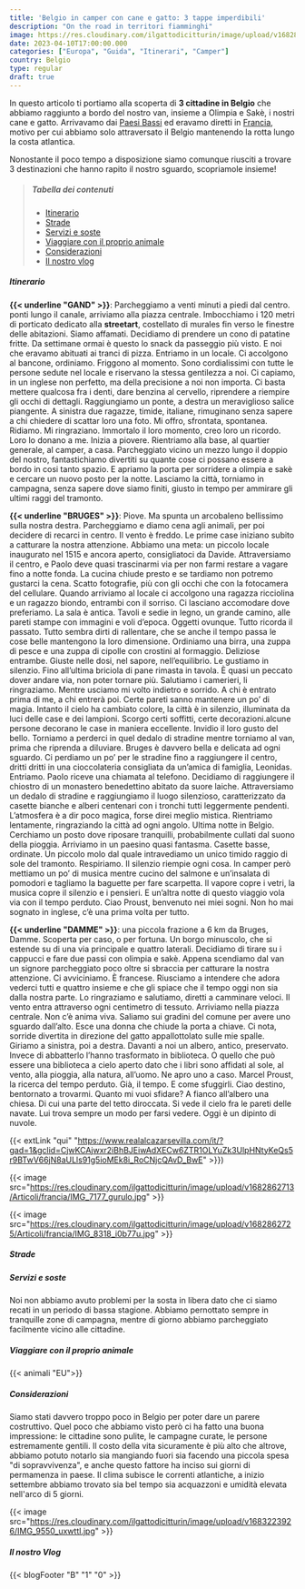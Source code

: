 ```yaml
---
title: 'Belgio in camper con cane e gatto: 3 tappe imperdibili'
description: "On the road in territori fiamminghi"
image: https://res.cloudinary.com/ilgattodicitturin/image/upload/v1682862710/Articoli/francia/IMG_6598_cz1m9g.jpg
date: 2023-04-10T17:00:00.000
categories: ["Europa", "Guida", "Itinerari", "Camper"]
country: Belgio
type: regular
draft: true
---
```

<!-- 
entriamo in un locale: link
 -->
In questo articolo ti portiamo alla scoperta di **3 cittadine in Belgio** che abbiamo raggiunto a bordo del nostro van, insieme a Olimpia e Sakè, i nostri cane e gatto. 
Arrivavamo dai [Paesi Bassi](/blog/viaggio-paesi-bassi-in-camper-itinerari/) ed eravamo diretti in [Francia](/blog/viaggio-francia-alta-francia-in-camper-itinerari/), motivo per cui abbiamo solo attraversato il Belgio mantenendo la rotta lungo la costa atlantica.

Nonostante il poco tempo a disposizione siamo comunque riusciti a trovare 3 destinazioni che hanno rapito il nostro sguardo, scopriamole insieme! 

> ##### Tabella dei contenuti
> - [Itinerario](#itinerario)
> - [Strade](#strade)
> - [Servizi e soste](#servizi-e-soste)
> - [Viaggiare con il proprio animale](#viaggiare-con-il-proprio-animale)
> - [Considerazioni](#considerazioni)
> - [Il nostro vlog](#il-nostro-vlog)
     <!-- - [Le nostre mappe](#Mappe) -->

##### Itinerario
**{{< underline "GAND" >}}**: Parcheggiamo a venti minuti a piedi dal centro. ponti lungo il canale, arriviamo alla piazza centrale. Imbocchiamo i 120 metri di porticato dedicato alla **streetart**, costellato di murales fin verso le finestre delle abitazioni. Siamo affamati. Decidiamo di prendere un cono di patatine fritte. Da settimane ormai è questo lo snack da passeggio più visto. E noi che eravamo abituati ai tranci di pizza. Entriamo in un locale. Ci accolgono al bancone, ordiniamo. Friggono al momento. Sono cordialissimi con tutte le persone sedute nel locale e riservano la stessa gentilezza a noi. Ci capiamo, in un inglese non perfetto, ma della precisione a noi non importa. Ci basta mettere qualcosa fra i denti, dare benzina al cervello, riprendere a riempire gli occhi di dettagli. Raggiungiamo un ponte, a destra un meraviglioso salice piangente. A sinistra due ragazze, timide, italiane, rimuginano senza sapere a chi chiedere di scattar loro una foto. Mi offro, sfrontata, spontanea. Ridiamo. Mi ringraziano. Immortalo il loro momento, creo loro un ricordo. Loro lo donano a me. Inizia a piovere. Rientriamo alla base, al quartier generale, al camper, a casa. Parcheggiato vicino un mezzo lungo il doppio del nostro, fantastichiamo divertiti su quante cose ci possano essere a bordo in cosi tanto spazio. E apriamo la porta per sorridere a olimpia e sakè e cercare un nuovo posto per la notte. Lasciamo la città, torniamo in campagna, senza sapere dove siamo finiti, giusto in tempo per ammirare gli ultimi raggi del tramonto. 

**{{< underline "BRUGES" >}}**:  Piove. Ma spunta un arcobaleno bellissimo sulla nostra destra. Parcheggiamo e diamo cena agli animali, per poi decidere di recarci in centro. Il vento è freddo. Le prime case iniziano subito a catturare la nostra attenzione. Abbiamo una meta: un piccolo locale inaugurato nel 1515 e ancora aperto, consigliatoci da Davide. Attraversiamo il centro, e Paolo deve quasi trascinarmi via per non farmi restare a vagare fino a notte fonda. La cucina chiude presto e se tardiamo non potremo gustarci la cena. Scatto fotografie, più con gli occhi che con la fotocamera del cellulare. Quando arriviamo al locale ci accolgono una ragazza ricciolina e un ragazzo biondo, entrambi con il sorriso. Ci lasciano accomodare dove preferiamo. La sala è antica. Tavoli e sedie in legno, un grande camino, alle pareti stampe con immagini e voli d’epoca. Oggetti ovunque. Tutto ricorda il passato. Tutto sembra dirti di rallentare, che se anche il tempo passa le cose belle mantengono la loro dimensione. Ordiniamo una birra, una zuppa di pesce e una zuppa di cipolle con crostini al formaggio. Deliziose entrambe. Giuste nelle dosi, nel sapore, nell’equilibrio. Le gustiamo in silenzio. Fino all’ultima briciola di pane rimasta in tavola. È quasi un peccato dover andare via, non poter tornare più. Salutiamo i camerieri, li ringraziamo. Mentre usciamo mi volto indietro e sorrido. A chi è entrato prima di me, a chi entrerà poi. Certe pareti sanno mantenere un po’ di magia. Intanto il cielo ha cambiato colore, la città è in silenzio, illuminata da luci delle case e dei lampioni. Scorgo certi soffitti, certe decorazioni.alcune persone decorano le case in maniera eccellente. Invidio il loro gusto del bello. Torniamo a perderci in quel dedalo di stradine mentre torniamo al van, prima che riprenda a diluviare.
 Bruges è davvero bella e delicata ad ogni sguardo. Ci perdiamo un po’ per le stradine fino a raggiungere il centro, dritti dritti in una cioccolateria consigliata da un’amica di famiglia, Leonidas. Entriamo. Paolo riceve una chiamata al telefono.  Decidiamo di raggiungere il chiostro di un monastero benedettino abitato da suore laiche. Attraversiamo un dedalo di stradine e raggiungiamo il luogo silenzioso, caratterizzato da casette bianche e alberi centenari con i tronchi tutti leggermente pendenti. L’atmosfera è a dir poco magica, forse direi meglio mistica. Rientriamo lentamente, ringraziando la città ad ogni angolo. Ultima notte in Belgio. Cerchiamo un posto dove riposare tranquilli, probabilmente cullati dal suono della pioggia. Arriviamo in un paesino quasi fantasma. Casette basse, ordinate. Un piccolo molo dal quale intravediamo un unico timido raggio di sole del tramonto. Respiriamo. Il silenzio riempie ogni cosa. In camper però mettiamo un po’ di musica mentre cucino del salmone e un’insalata di pomodori e tagliamo la baguette per fare scarpetta. Il vapore copre i vetri, la musica copre il silenzio e i pensieri. E un’altra notte di questo viaggio vola via con il tempo perduto. Ciao Proust, benvenuto nei miei sogni. Non ho mai sognato in inglese, c’è una prima volta per tutto. 

**{{< underline "DAMME" >}}**: una piccola frazione a 6 km da Bruges, Damme. Scoperta per caso, o per fortuna. Un borgo minuscolo, che si estende su di una via principale e quattro laterali. Decidiamo di tirare su i cappucci e fare due passi con olimpia e sakè. Appena scendiamo dal van un signore parcheggiato poco oltre si sbraccia per catturare la nostra attenzione. Ci avviciniamo. È francese. Riusciamo a intendere che adora vederci tutti e quattro insieme e che gli spiace che il tempo oggi non sia dalla nostra parte. Lo ringraziamo e salutiamo, diretti a camminare veloci. Il vento entra attraverso ogni centimetro di tessuto. Arriviamo nella piazza centrale. Non c’è anima viva. Saliamo sui gradini del comune per avere uno sguardo dall’alto. Esce una donna che chiude la porta a chiave. Ci nota, sorride divertita in direzione del gatto appallottolato sulle mie spalle. Giriamo a sinistra, poi a destra. Davanti a noi un albero, antico, preservato. Invece di abbatterlo l’hanno trasformato in biblioteca. O quello che può essere una biblioteca a cielo aperto dato che i libri sono affidati al sole, al vento, alla pioggia, alla natura, all’uomo. Ne apro uno a caso. Marcel Proust, la ricerca del tempo perduto. Già, il tempo. E come sfuggirli. Ciao destino, bentornato a trovarmi. Quanto mi vuoi sfidare? A fianco all’albero una chiesa. Di cui una parte del tetto diroccata. Si vede il cielo fra le pareti delle navate. Lui trova sempre un modo per farsi vedere. Oggi è un dipinto di nuvole. 

{{< extLink "qui" "https://www.realalcazarsevilla.com/it/?gad=1&gclid=CjwKCAjwxr2iBhBJEiwAdXECw6ZTR1OLYuZk3UlpHNtyKeQs5r9BTwV66jN8aULls91g5ioMEk8i_RoCNjcQAvD_BwE" >}})

{{< image src="https://res.cloudinary.com/ilgattodicitturin/image/upload/v1682862713/Articoli/francia/IMG_7177_gurulo.jpg" >}}

{{< image src="https://res.cloudinary.com/ilgattodicitturin/image/upload/v1682862725/Articoli/francia/IMG_8318_i0b77u.jpg" >}}

##### Strade 

##### Servizi e soste
Noi non abbiamo avuto problemi per la sosta in libera dato che ci siamo recati in un periodo di bassa stagione. 
Abbiamo pernottato sempre in tranquille zone di campagna, mentre di giorno abbiamo parcheggiato facilmente vicino alle cittadine. 

##### Viaggiare con il proprio animale
{{< animali "EU">}}

##### Considerazioni 
Siamo stati davvero troppo poco in Belgio per poter dare un parere costruttivo. Quel poco che abbiamo visto però ci ha fatto una buona impressione: le cittadine sono pulite, le campagne curate, le persone estremamente gentili.
Il costo della vita sicuramente è più alto che altrove, abbiamo potuto notarlo sia mangiando fuori sia facendo una piccola spesa "di sopravvivenza", e anche questo fattore ha inciso sui giorni di permamenza in paese.
Il clima subisce le correnti atlantiche, a inizio settembre abbiamo trovato sia bel tempo sia acquazzoni e umidità elevata nell'arco di 5 giorni. 

{{< image src="https://res.cloudinary.com/ilgattodicitturin/image/upload/v1683223926/IMG_9550_uxwttl.jpg" >}}

##### Il nostro Vlog 

<!-- Nel video qui sotto puoi sentire le nostre considerazioni su queste zone oppure trovi la serie completa sul paese {{< extLink "a questo link" "https://www.youtube.com/playlist?list=PLHaclq_J5PZ-jTs94ocJqu6RViwWX7Gm8" >}}.

{{< youtube 3BQKTpHqFP4>}} -->


<!-- <div id="Mappe"></div> -->

<!-- ##### Le nostre mappe -->
<!-- Di seguito puoi consultare comodamente le mappe relative al nostro vi lasciamo il link alle mappe che 

{{< gmap "https://www.google.com/maps/d/u/0/embed?mid=1iWT57E7IXes2FIwpnvDKgvbrL740gmU&ehbc=2E312F" >}} -->

{{< blogFooter "B" "1" "0" >}}

